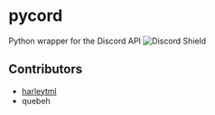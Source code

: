 # pycord
Python wrapper for the Discord API
![Discord Shield](https://discordapp.com/api/guilds/817344144384983059/widget.png?style=shield)

## Contributors
* [harleytml](https://github.com/harleytml/)
* quebeh
